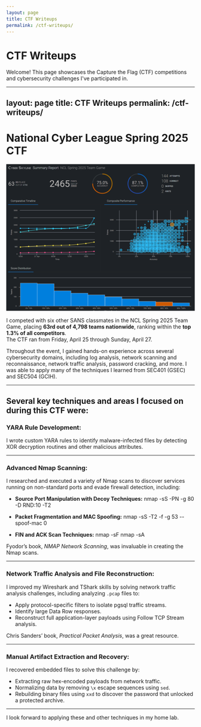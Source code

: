 ```yaml
---
layout: page
title: CTF Writeups
permalink: /ctf-writeups/
---
```


# CTF Writeups

Welcome! This page showcases the Capture the Flag (CTF) competitions and cybersecurity challenges I've participated in.

---

layout: page
title: CTF Writeups
permalink: /ctf-writeups/
---

# National Cyber League Spring 2025 CTF

![NCL Spring 2025 Team Game](assets/img/NCL-Team-Game.png)

I competed with six other SANS classmates in the NCL Spring 2025 Team Game, placing **63rd out of 4,798 teams nationwide**, ranking within the **top 1.3% of all competitors**.  
The CTF ran from Friday, April 25 through Sunday, April 27.

Throughout the event, I gained hands-on experience across several cybersecurity domains, including log analysis, network scanning and reconnaissance, network traffic analysis, password cracking, and more. I was able to apply many of the techniques I learned from SEC401 (GSEC) and SEC504 (GCIH).

---

## Several key techniques and areas I focused on during this CTF were:

### YARA Rule Development:

I wrote custom YARA rules to identify malware-infected files by detecting XOR decryption routines and other malicious attributes.

---

### Advanced Nmap Scanning:

I researched and executed a variety of Nmap scans to discover services running on non-standard ports and evade firewall detection, including:

- **Source Port Manipulation with Decoy Techniques:**
nmap -sS -PN -g 80 -D RND:10 -T2

- **Packet Fragmentation and MAC Spoofing:**
nmap -sS -T2 -f -g 53 --spoof-mac 0

- **FIN and ACK Scan Techniques:**
nmap -sF nmap -sA


Fyodor’s book, *NMAP Network Scanning*, was invaluable in creating the Nmap scans.

---

### Network Traffic Analysis and File Reconstruction:

I improved my Wireshark and TShark skills by solving network traffic analysis challenges, including analyzing `.pcap` files to:

- Apply protocol-specific filters to isolate pgsql traffic streams.
- Identify large Data Row responses.
- Reconstruct full application-layer payloads using Follow TCP Stream analysis.

Chris Sanders’ book, *Practical Packet Analysis*, was a great resource.

---

### Manual Artifact Extraction and Recovery:

I recovered embedded files to solve this challenge by:

- Extracting raw hex-encoded payloads from network traffic.
- Normalizing data by removing `\x` escape sequences using `sed`.
- Rebuilding binary files using `xxd` to discover the password that unlocked a protected archive.

---

I look forward to applying these and other techniques in my home lab.
